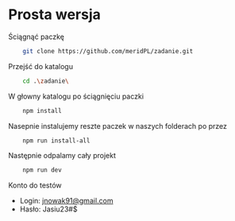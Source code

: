 # Prosta wersja
Ściągnąć paczkę
```sh
    git clone https://github.com/meridPL/zadanie.git
```

Przejść do katalogu
```sh
    cd .\zadanie\
```

W głowny katalogu po ściągnięciu paczki
```sh
    npm install
```

Nasepnie instalujemy reszte paczek w naszych folderach po przez

```sh
    npm run install-all
```

Następnie odpalamy cały projekt

```sh
    npm run dev
```

Konto do testów

- Login: jnowak91@gmail.com
- Hasło: Jasiu23#$